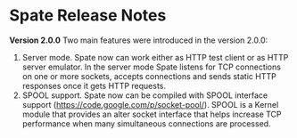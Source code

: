 # Spate Release Notes #

**Version 2.0.0** Two main features were introduced in the version 2.0.0:
  1. Server mode. Spate now can work either as HTTP test client or as HTTP server emulator. In the server mode Spate listens for TCP connections on one or more sockets, accepts connections and sends static HTTP responses once it gets HTTP requests.
  1. SPOOL support. Spate now can be compiled with SPOOL interface support (https://code.google.com/p/socket-pool/). SPOOL is a Kernel module that provides an alter socket interface that helps increase TCP performance when many simultaneous connections are processed.